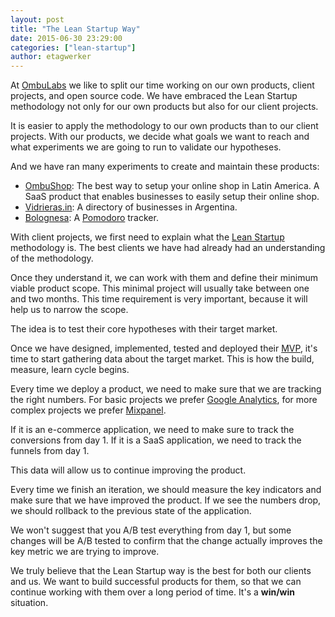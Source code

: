 ```yaml
---
layout: post
title: "The Lean Startup Way"
date: 2015-06-30 23:29:00
categories: ["lean-startup"]
author: etagwerker
---
```


At [OmbuLabs](http://www.ombulabs.com) we like to split our time working on our own products, client projects, and open source code. We have embraced the Lean Startup methodology not only for our own products but also for our client projects.

It is easier to apply the methodology to our own products than to our client projects. With our products, we decide what goals we want to reach and what experiments we are going to run to validate our hypotheses.

<!--more-->

And we have ran many experiments to create and maintain these products:

* [OmbuShop](http://www.ombushop.com/): The best way to setup your online shop in Latin America. A SaaS product that enables businesses to easily setup their online shop.
* [Vidrieras.in](http://www.vidrieras.in/): A directory of businesses in Argentina.
* [Bolognesa](http://bolognesa.herokuapp.com/): A [Pomodoro](http://pomodorotechnique.com/) tracker.

With client projects, we first need to explain what the [Lean Startup](http://theleanstartup.com/) methodology is. The best clients we have had already had an understanding of the methodology.

Once they understand it, we can work with them and define their minimum viable product scope. This minimal project will usually take between one and two months. This time requirement is very important, because it will help us to narrow the scope.

The idea is to test their core hypotheses with their target market.

Once we have designed, implemented, tested and deployed their [MVP](http://leanstack.com/minimum-viable-product/), it's time to start gathering data about the target market. This is how the build, measure, learn cycle begins.

Every time we deploy a product, we need to make sure that we are tracking the right numbers. For basic projects we prefer [Google Analytics](http://www.google.com/analytics/), for more complex projects we prefer [Mixpanel](https://mixpanel.com/).

If it is an e-commerce application, we need to make sure to track the conversions from day 1. If it is a SaaS application, we need to track the funnels from day 1.

This data will allow us to continue improving the product.

Every time we finish an iteration, we should measure the key indicators and make sure that we have improved the product. If we see the numbers drop, we should rollback to the previous state of the application.

We won't suggest that you A/B test everything from day 1, but some changes will be A/B tested to confirm that the change actually improves the key metric we are trying to improve.

We truly believe that the Lean Startup way is the best for both our clients and us. We want to build successful products for them, so that we can continue working with them over a long period of time. It's a **win/win** situation.
